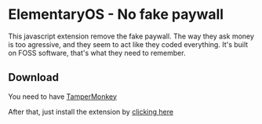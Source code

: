 # ElementaryOS - No fake paywall
This javascript extension remove the fake paywall. The way they ask money is too agressive, and they seem to act like they coded everything. It's built on FOSS software, that's what they need to remember.

## Download
You need to have [TamperMonkey](https://www.tampermonkey.net/)

After that, just install the extension by [clicking here](https://github.com/Synaelle/ElementaryOS-nopaywall/releases/download/release/ElementaryOS.-.nopaywall.user.js)

